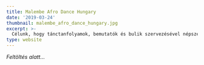 ```yaml
---
title: Malembe Afro Dance Hungary
date: '2019-03-24'
thumbnail: malembe_afro_dance_hungary.jpg
excerpt: >-
  Célunk, hogy tánctanfolyamok, bemutatók és bulik szervezésével népszerűsítsük a Magyarországon még kevésbé ismert afro-táncokat, zenéket.
type: website
---
```


*Feltöltés alatt...*